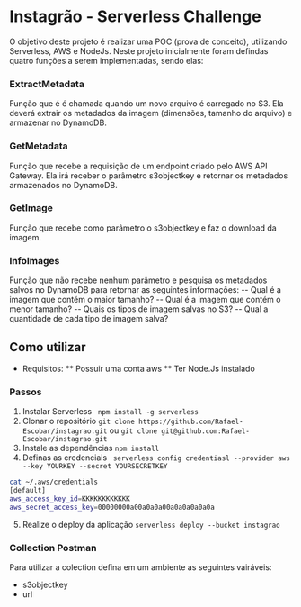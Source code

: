 # Instagrão - Serverless Challenge

O objetivo deste projeto é realizar uma POC (prova de conceito), utilizando Serverless, AWS e NodeJs. Neste projeto inicialmente foram defindas quatro funções a serem implementadas, sendo elas:

### ExtractMetadata
 
Função que é é chamada quando um novo arquivo é carregado no S3. Ela
deverá extrair os metadados da imagem (dimensões, tamanho do arquivo) e armazenar no
DynamoDB.

### GetMetadata

Função que recebe a requisição de um endpoint criado pelo AWS API Gateway.
Ela irá receber o parâmetro s3objectkey e retornar os metadados armazenados no DynamoDB.

### GetImage
Função que recebe como parâmetro o s3objectkey e faz o download da imagem.

### InfoImages
Função que não recebe nenhum parâmetro e pesquisa os metadados salvos no
DynamoDB para retornar as seguintes informações:
-- Qual é a imagem que contém o maior tamanho?
-- Qual é a imagem que contém o menor tamanho?
-- Quais os tipos de imagem salvas no S3?
-- Qual a quantidade de cada tipo de imagem salva?

## Como utilizar

* Requisitos:
** Possuir uma conta aws
** Ter Node.Js instalado

### Passos

1. Instalar Serverless
``` npm install -g serverless```
2.  Clonar o repositório 
```git clone https://github.com/Rafael-Escobar/instagrao.git```
ou
```git clone git@github.com:Rafael-Escobar/instagrao.git```
3.  Instale as dependências
``` npm install ```
4. Definas as credenciais
``` serverless config credentiasl --provider aws --key YOURKEY --secret YOURSECRETKEY```

```bash
cat ~/.aws/credentials
[default]
aws_access_key_id=KKKKKKKKKKKK
aws_secret_access_key=00000000a00a0a0a00a0a0a0a0a0a
```
5. Realize o deploy da aplicação
```serverless deploy --bucket instagrao```

### Collection Postman

Para utilizar a colection defina em um ambiente as seguintes vairáveis:
- s3objectkey
- url
